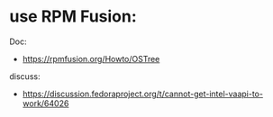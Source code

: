 # use RPM Fusion:
Doc:
- https://rpmfusion.org/Howto/OSTree

discuss:
- https://discussion.fedoraproject.org/t/cannot-get-intel-vaapi-to-work/64026
